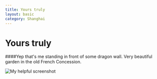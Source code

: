 ```yaml
---
title: Yours truly
layout: basic
category: Shanghai
---
```



Yours truly
===========

####Yep that's me standing in front of some dragon wall. Very beautiful garden in the old French Concession. 

![My helpful screenshot](http://res.cloudinary.com/djfwqxjdx/image/upload/v1412515076/me1_jptroc.jpg)


